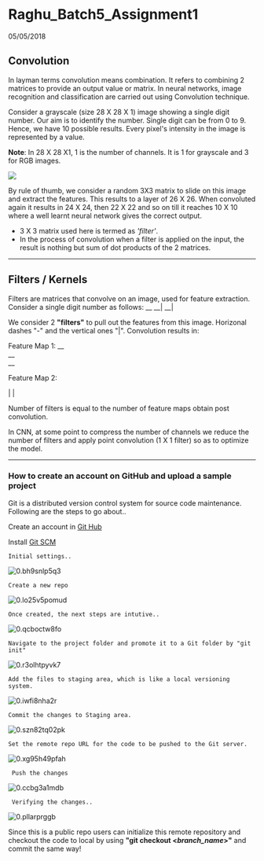 # Raghu_Batch5_Assignment1
05/05/2018

## Convolution

In layman terms convolution means combination. It refers to combining 2 matrices to provide an output value or matrix.  In neural networks, image recognition and classification are carried out using Convolution technique.

Consider a grayscale (size 28 X 28 X 1) image showing a single digit number. Our aim is to identify the number. Single digit can be from 0 to 9. Hence, we have 10 possible results. 
Every pixel's intensity in the image is represented by a value. 

**Note**: In 28 X 28 X1, 1 is the number of channels. It is 1 for grayscale and 3 for RGB images.

![](https://chrisjmccormick.files.wordpress.com/2015/01/layer_1.png)

By rule of thumb, we consider a random 3X3 matrix to slide on this image and extract the features. This results to a layer of 26 X 26. When convoluted again it results in 24 X 24, then 22 X 22 and so on till it reaches 10 X 10 where a well learnt neural network gives the correct output.

- 3 X 3 matrix used here is termed as _'filter'_.
- In the process of convolution when a filter is applied on the input, the result is nothing but sum of dot products of the 2 matrices.


------------------------------------------------------------------------------------------------
## Filters / Kernels

Filters are matrices that convolve on an image, used for feature extraction. Consider a single digit number as follows:
 __
 __|
 __|

 We consider 2 **"filters"**  to pull out the features from this image. Horizonal dashes "-" and the vertical ones "|".  Convolution results in:
 
 Feature Map 1:
  __                        
  __     
  __


Feature Map 2:

|
|

Number of filters is equal to the number of feature maps obtain post convolution. 

In CNN, at some point to compress the number of channels we reduce the number of filters and apply point convolution (1 X 1 filter) so as to optimize the model.


------------------------------------------------------------------------------------------------
### How to create an account on GitHub and upload a sample project

Git is a distributed version control system for source code maintenance. Following are the steps to go about..

Create an account in  [Git Hub](https://github.com/)

Install [Git SCM](https://git-scm.com/downloads)

    Initial settings..

![0.bh9snlp5q3](\:storage\0.bh9snlp5q3.png)

    Create a new repo


![0.lo25v5pomud](\:storage\0.lo25v5pomud.png)

    Once created, the next steps are intutive..


![0.qcboctw8fo](\:storage\0.qcboctw8fo.png)


    Navigate to the project folder and promote it to a Git folder by "git init"

![0.r3olhtpyvk7](\:storage\0.r3olhtpyvk7.png)

    Add the files to staging area, which is like a local versioning system.

![0.iwfi8nha2r](\:storage\0.iwfi8nha2r.png)

    Commit the changes to Staging area.
![0.szn82tq02pk](\:storage\0.szn82tq02pk.png)

    Set the remote repo URL for the code to be pushed to the Git server.

![0.xg95h49pfah](\:storage\0.xg95h49pfah.png)
  
     Push the changes
  
  ![0.ccbg3a1mdb](\:storage\0.ccbg3a1mdb.png)
  
     Verifying the changes..
  ![0.pllarprggb](\:storage\0.pllarprggb.png)
  
  Since this is a public repo users can initialize this remote repository and checkout the code to local by using **"git checkout <*branch_name*>"** and commit the same way!
